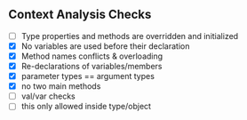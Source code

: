 ## Context Analysis Checks

- [ ] Type properties and methods are overridden and initialized
- [X] No variables are used before their declaration
- [X] Method names conflicts & overloading
- [X] Re-declarations of variables/members
- [X] parameter types == argument types
- [X] no two main methods
- [ ] val/var checks
- [ ] this only allowed inside type/object
